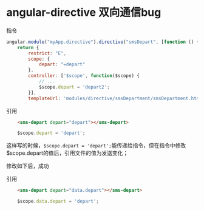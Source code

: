 # angular-directive 双向通信bug

指令
```js
angular.module("myApp.directive").directive("smsDepart", [function () {
    return {
        restrict: "E",
        scope: {
            depart: "=depart"
        },
        controller: ['$scope', function($scope) {
            // ...
            $scope.depart = 'depart2';
        }],
        templateUrl: 'modules/directive/smsDepartment/smsDepartment.html'
```

引用
```html
    <sms-depart depart="depart"></sms-depart>
```
```js
    $scope.depart = 'depart';
```

这样写的时候，`$scope.depart = 'depart';`能传递给指令，但在指令中修改$scope.depart的值后，引用文件的值为发送变化；

修改如下后，成功

引用
```html
    <sms-depart depart="data.depart"></sms-depart>
```
```js
    $scope.data.depart = 'depart';
```



